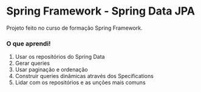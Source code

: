 # Spring Framework - Spring Data JPA

Projeto feito no curso de formação Spring Framework.

### O que aprendi!

1. Usar os repositórios do Spring Data
2. Gerar queries
3. Usar paginação e ordenação
4. Construir queries dinâmicas através dos Specifications
5. Lidar com os repositórios e as unções mais comuns
